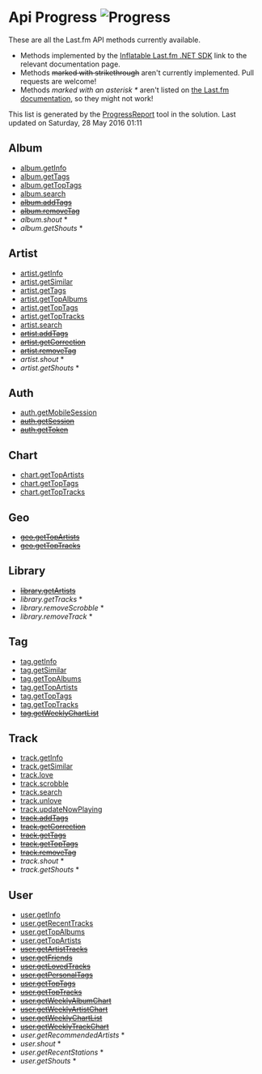 # Api Progress ![Progress](http://progressed.io/bar/77)

These are all the Last.fm API methods currently available. 

- Methods implemented by the [Inflatable Last.fm .NET SDK](https://github.com/inflatablefriends/lastfm) link to the relevant documentation page.
- Methods ~~marked with strikethrough~~ aren't currently implemented. Pull requests are welcome!
- Methods _marked with an asterisk *_ aren't listed on [the Last.fm documentation](http://www.last.fm/api), so they might not work!

This list is generated by the [ProgressReport](src/IF.Lastfm.ProgressReport) tool in the solution. Last updated on Saturday, 28 May 2016 01:11
## Album

- [album.getInfo](http://www.last.fm/api/show/album.getInfo)
- [album.getTags](http://www.last.fm/api/show/album.getTags)
- [album.getTopTags](http://www.last.fm/api/show/album.getTopTags)
- [album.search](http://www.last.fm/api/show/album.search)
- ~~[album.addTags](http://www.last.fm/api/show/album.addTags)~~
- ~~[album.removeTag](http://www.last.fm/api/show/album.removeTag)~~
- _album.shout_ *
- _album.getShouts_ *

## Artist

- [artist.getInfo](http://www.last.fm/api/show/artist.getInfo)
- [artist.getSimilar](http://www.last.fm/api/show/artist.getSimilar)
- [artist.getTags](http://www.last.fm/api/show/artist.getTags)
- [artist.getTopAlbums](http://www.last.fm/api/show/artist.getTopAlbums)
- [artist.getTopTags](http://www.last.fm/api/show/artist.getTopTags)
- [artist.getTopTracks](http://www.last.fm/api/show/artist.getTopTracks)
- [artist.search](http://www.last.fm/api/show/artist.search)
- ~~[artist.addTags](http://www.last.fm/api/show/artist.addTags)~~
- ~~[artist.getCorrection](http://www.last.fm/api/show/artist.getCorrection)~~
- ~~[artist.removeTag](http://www.last.fm/api/show/artist.removeTag)~~
- _artist.shout_ *
- _artist.getShouts_ *

## Auth

- [auth.getMobileSession](http://www.last.fm/api/show/auth.getMobileSession)
- ~~[auth.getSession](http://www.last.fm/api/show/auth.getSession)~~
- ~~[auth.getToken](http://www.last.fm/api/show/auth.getToken)~~

## Chart

- [chart.getTopArtists](http://www.last.fm/api/show/chart.getTopArtists)
- [chart.getTopTags](http://www.last.fm/api/show/chart.getTopTags)
- [chart.getTopTracks](http://www.last.fm/api/show/chart.getTopTracks)

## Geo

- ~~[geo.getTopArtists](http://www.last.fm/api/show/geo.getTopArtists)~~
- ~~[geo.getTopTracks](http://www.last.fm/api/show/geo.getTopTracks)~~

## Library

- ~~[library.getArtists](http://www.last.fm/api/show/library.getArtists)~~
- _library.getTracks_ *
- _library.removeScrobble_ *
- _library.removeTrack_ *

## Tag

- [tag.getInfo](http://www.last.fm/api/show/tag.getInfo)
- [tag.getSimilar](http://www.last.fm/api/show/tag.getSimilar)
- [tag.getTopAlbums](http://www.last.fm/api/show/tag.getTopAlbums)
- [tag.getTopArtists](http://www.last.fm/api/show/tag.getTopArtists)
- [tag.getTopTags](http://www.last.fm/api/show/tag.getTopTags)
- [tag.getTopTracks](http://www.last.fm/api/show/tag.getTopTracks)
- ~~[tag.getWeeklyChartList](http://www.last.fm/api/show/tag.getWeeklyChartList)~~

## Track

- [track.getInfo](http://www.last.fm/api/show/track.getInfo)
- [track.getSimilar](http://www.last.fm/api/show/track.getSimilar)
- [track.love](http://www.last.fm/api/show/track.love)
- [track.scrobble](http://www.last.fm/api/show/track.scrobble)
- [track.search](http://www.last.fm/api/show/track.search)
- [track.unlove](http://www.last.fm/api/show/track.unlove)
- [track.updateNowPlaying](http://www.last.fm/api/show/track.updateNowPlaying)
- ~~[track.addTags](http://www.last.fm/api/show/track.addTags)~~
- ~~[track.getCorrection](http://www.last.fm/api/show/track.getCorrection)~~
- ~~[track.getTags](http://www.last.fm/api/show/track.getTags)~~
- ~~[track.getTopTags](http://www.last.fm/api/show/track.getTopTags)~~
- ~~[track.removeTag](http://www.last.fm/api/show/track.removeTag)~~
- _track.shout_ *
- _track.getShouts_ *

## User

- [user.getInfo](http://www.last.fm/api/show/user.getInfo)
- [user.getRecentTracks](http://www.last.fm/api/show/user.getRecentTracks)
- [user.getTopAlbums](http://www.last.fm/api/show/user.getTopAlbums)
- [user.getTopArtists](http://www.last.fm/api/show/user.getTopArtists)
- ~~[user.getArtistTracks](http://www.last.fm/api/show/user.getArtistTracks)~~
- ~~[user.getFriends](http://www.last.fm/api/show/user.getFriends)~~
- ~~[user.getLovedTracks](http://www.last.fm/api/show/user.getLovedTracks)~~
- ~~[user.getPersonalTags](http://www.last.fm/api/show/user.getPersonalTags)~~
- ~~[user.getTopTags](http://www.last.fm/api/show/user.getTopTags)~~
- ~~[user.getTopTracks](http://www.last.fm/api/show/user.getTopTracks)~~
- ~~[user.getWeeklyAlbumChart](http://www.last.fm/api/show/user.getWeeklyAlbumChart)~~
- ~~[user.getWeeklyArtistChart](http://www.last.fm/api/show/user.getWeeklyArtistChart)~~
- ~~[user.getWeeklyChartList](http://www.last.fm/api/show/user.getWeeklyChartList)~~
- ~~[user.getWeeklyTrackChart](http://www.last.fm/api/show/user.getWeeklyTrackChart)~~
- _user.getRecommendedArtists_ *
- _user.shout_ *
- _user.getRecentStations_ *
- _user.getShouts_ *

